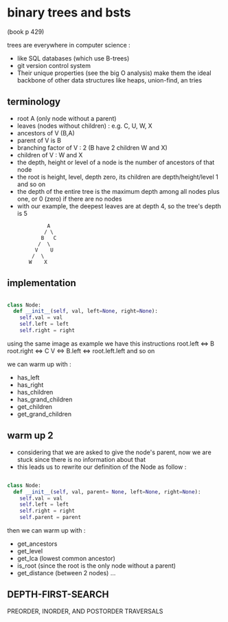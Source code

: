 # binary trees and bsts

(book p 429)

trees are everywhere in computer science :

- like SQL databases (which use B-trees)
- git version control system
- Their unique properties (see the big O analysis) make them the ideal backbone of other data structures like heaps,
  union-find, an tries

## terminology

- root A (only node without a parent)
- leaves (nodes without children) : e.g. C, U, W, X
- ancestors of V (B,A)
- parent of V is B
- branching factor of V : 2 (B have 2 children W and X)
- children of V : W and X
- the depth, height or level of a node is the number of ancestors of that node
- the root is height, level, depth zero, its children are depth/height/level 1 and so on
- the depth of the entire tree is the maximum depth among all nodes plus one, or 0 (zero) if there are no nodes
- with our example, the deepest leaves are at depth 4, so the tree's depth is 5

```
             A
            / \
           B   C
          /  \     
         V    U  
        /  \
       W    X
```

## implementation

```python

class Node:
  def __init__(self, val, left=None, right=None):
    self.val = val
    self.left = left 
    self.right = right
```

using the same image as example we have this instructions
root.left <=> B
root.right <=> C
V <=> B.left <=> root.left.left
and so on

we can warm up with :

- has_left
- has_right
- has_children
- has_grand_children
- get_children
- get_grand_children

## warm up 2

- considering that we are asked to give the node's parent, now we are stuck since there is no information about that
- this leads us to rewrite our definition of the Node as follow :

```python

class Node:
  def __init__(self, val, parent= None, left=None, right=None):
    self.val = val
    self.left = left 
    self.right = right
    self.parent = parent
```

then we can warm up with :

- get_ancestors
- get_level
- get_lca (lowest common ancestor)
- is_root (since the root is the only node without a parent)
- get_distance (between 2 nodes) ...

## DEPTH-FIRST-SEARCH

PREORDER, INORDER, AND POSTORDER TRAVERSALS

